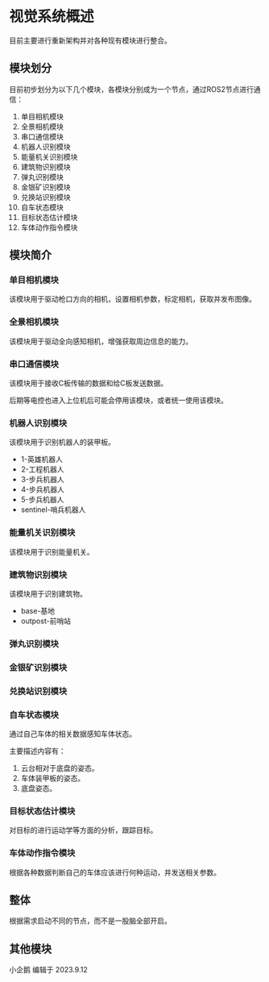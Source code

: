# 视觉系统概述
目前主要进行重新架构并对各种现有模块进行整合。

## 模块划分
目前初步划分为以下几个模块，各模块分别成为一个节点，通过ROS2节点进行通信：

1. 单目相机模块
1. 全景相机模块
1. 串口通信模块
1. 机器人识别模块
1. 能量机关识别模块
1. 建筑物识别模块
1. 弹丸识别模块
1. 金银矿识别模块
1. 兑换站识别模块
1. 自车状态模块
1. 目标状态估计模块
1. 车体动作指令模块

## 模块简介
### 单目相机模块
该模块用于驱动枪口方向的相机，设置相机参数，标定相机，获取并发布图像。

### 全景相机模块
该模块用于驱动全向感知相机，增强获取周边信息的能力。

### 串口通信模块
该模块用于接收C板传输的数据和给C板发送数据。

后期等电控也进入上位机后可能会停用该模块，或者统一使用该模块。

### 机器人识别模块
该模块用于识别机器人的装甲板。
- 1-英雄机器人
- 2-工程机器人
- 3-步兵机器人
- 4-步兵机器人
- 5-步兵机器人
- sentinel-哨兵机器人

### 能量机关识别模块
该模块用于识别能量机关。


### 建筑物识别模块
该模块用于识别建筑物。
- base-基地
- outpost-前哨站

### 弹丸识别模块

### 金银矿识别模块

### 兑换站识别模块

### 自车状态模块
通过自己车体的相关数据感知车体状态。

主要描述内容有：
1. 云台相对于底盘的姿态。
2. 车体装甲板的姿态。
3. 底盘姿态。

### 目标状态估计模块
对目标的进行运动学等方面的分析，跟踪目标。

### 车体动作指令模块
根据各种数据判断自己的车体应该进行何种运动，并发送相关参数。


## 整体
根据需求启动不同的节点，而不是一股脑全部开启。


## 其他模块


小企鹅 编辑于 2023.9.12